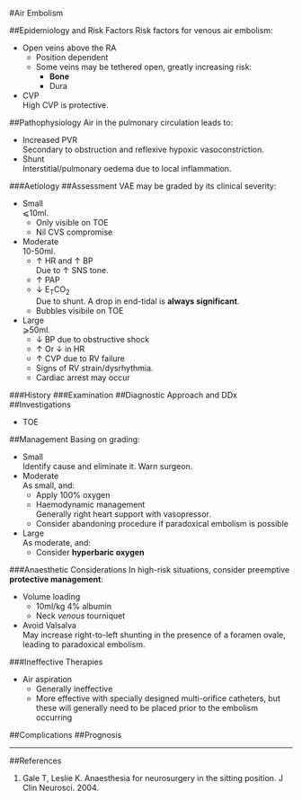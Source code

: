 #Air Embolism


##Epidemiology and Risk Factors
Risk factors for venous air embolism:
* Open veins above the RA
	* Position dependent
	* Some veins may be tethered open, greatly increasing risk:
		* **Bone**  
		* Dura
* CVP  
High CVP is protective.

##Pathophysiology
Air in the pulmonary circulation leads to:
* Increased PVR  
Secondary to obstruction and reflexive hypoxic vasoconstriction.
* Shunt  
Interstitial/pulmonary oedema due to local inflammation.


###Aetiology
##Assessment
VAE may be graded by its clinical severity:
* Small  
⩽10ml.
	* Only visible on TOE
	* Nil CVS compromise
* Moderate  
10-50ml.
	* ↑ HR and ↑ BP  
	Due to ↑ SNS tone.
	* ↑ PAP
	* ↓ E<sub>T</sub>CO<sub>2</sub>  
	Due to shunt. A drop in end-tidal is **always significant**.
	* Bubbles visibile on TOE
* Large  
⩾50ml.
	* ↓ BP due to obstructive shock
	* ↑ Or ↓ in HR
	* ↑ CVP due to RV failure  
	* Signs of RV strain/dysrhythmia.
	* Cardiac arrest may occur



###History
###Examination
##Diagnostic Approach and DDx
##Investigations
* TOE

##Management
Basing on grading:
* Small  
Identify cause and eliminate it. Warn surgeon.
* Moderate  
As small, and:
	* Apply 100% oxygen
	* Haemodynamic management  
	Generally right heart support with vasopressor.
	* Consider abandoning procedure if paradoxical embolism is possible
* Large  
As moderate, and:
	* Consider **hyperbaric oxygen**

###Anaesthetic Considerations
In high-risk situations, consider preemptive **protective management**:
* Volume loading
	* 10ml/kg 4% albumin
	* Neck *venous* tourniquet
* Avoid Valsalva  
May increase right-to-left shunting in the presence of a foramen ovale, leading to paradoxical embolism.


###Ineffective Therapies
* Air aspiration
	* Generally ineffective
	* More effective with specially designed multi-orifice catheters, but these will generally need to be placed prior to the embolism occurring


##Complications
##Prognosis

---
##References
1. Gale T, Leslie K. Anaesthesia for neurosurgery in the sitting position. J Clin Neurosci. 2004.